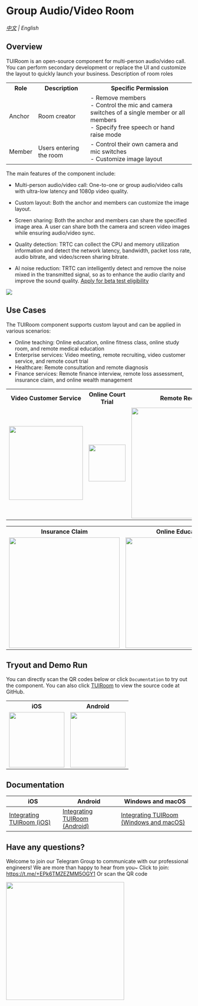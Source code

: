 # Group Audio/Video Room

_[中文](README.md) | English_

## Overview

TUIRoom is an open-source component for multi-person audio/video call. You can perform secondary development or replace the UI and customize the layout to quickly launch your business.
Description of room roles

<table>
<tr>
<th>Role</th><th>Description</th><th>Specific Permission</th>
</tr>
<tr>
<td>Anchor</td>

<td>Room creator</td>

<td>- Remove members<br/>- Control the mic and camera switches of a single member or all members<br/>- Specify free speech or hand raise mode</td>
</tr>
<td>Member</td>
<td>Users entering the room</td>
<td>- Control their own camera and mic switches<br/>- Customize image layout</td>

</tr>
</table>


The main features of the component include:

- Multi-person audio/video call: One-to-one or group audio/video calls with ultra-low latency and 1080p video quality.

- Custom layout: Both the anchor and members can customize the image layout.

- Screen sharing: Both the anchor and members can share the specified image area. A user can share both the camera and screen video images while ensuring audio/video sync.

- Quality detection: TRTC can collect the CPU and memory utilization information and detect the network latency, bandwidth, packet loss rate, audio bitrate, and video/screen sharing bitrate.

- AI noise reduction: TRTC can intelligently detect and remove the noise mixed in the transmitted signal, so as to enhance the audio clarity and improve the sound quality.
[Apply for beta test eligibility](https://cloud.tencent.com/apply/p/9q0qt0bg5l4)

<img src="https://qcloudimg.tencent-cloud.cn/raw/6548148ec6990bed6e7ffa8c421cca58.png">

## Use Cases

The TUIRoom component supports custom layout and can be applied in various scenarios:

- Online teaching: Online education, online fitness class, online study room, and remote medical education
- Enterprise services: Video meeting, remote recruiting, video customer service, and remote court trial
- Healthcare: Remote consultation and remote diagnosis
- Finance services: Remote finance interview, remote loss assessment, insurance claim, and online wealth management



<table>
<tr>
<th>Video Customer Service</th><th>Online Court Trial</th><th>Remote Recruiting</th><th >Remote Diagnosis</th>
</tr>
<tr>
<td><img style="width:200px;" src="https://imgcache.qq.com/operation/dianshi/other/kefu.76e05db571dbc496abe9f6b776c86c2824047cca.png" data-nonescope="true"></td>

<td><img style="width:100px;" src="https://imgcache.qq.com/operation/dianshi/other/tingsheng.dc3e4a14ce0b4135e44bca444d3b4b998b73ea94.webp" data-nonescope="true"></td>

<td><img style="width:300px;" src="https://imgcache.qq.com/operation/dianshi/other/zhaopin.9058bc65b94ea06b5d9b3926df836de5243c3988.png" data-nonescope="true"></td>

<td><img style="width:300px;" src="https://imgcache.qq.com/operation/dianshi/other/yiliao.72854345679a10152be490378b9dca4426bd454a.png" data-nonescope="true"></td>

</tr>
</table>


<table>
<tr>
<th>Insurance Claim</th><th>Online Education</th><th>Video Meeting</th><th >Remote Finance Interview</th>
</tr>
<tr>
<td><img style="width:300px;" src="https://imgcache.qq.com/operation/dianshi/other/baoxian.6e407da60713e0e6085bc45c740077918f63761c.png" data-nonescope="true"></td>

<td><img style="width:300px;" src="https://imgcache.qq.com/operation/dianshi/other/jiaoyu.c0baa1356cfe9397d7aad9647b5196d8fc57e937.png" data-nonescope="true"></td>

<td><img style="width:300px;" src="https://imgcache.qq.com/operation/dianshi/other/huiyi.49f80c476411e768dd0cdffd030519e3086bcf2e.png" data-nonescope="true"></td>

<td><img style="width:300px;" src="https://imgcache.qq.com/operation/dianshi/other/mianqian.2db594b6b392f61171e86d1168ca698ae73462bb.png" data-nonescope="true"></td>

</tr>
</table>

## Tryout and Demo Run

You can directly scan the QR codes below or click `Documentation` to try out the component. You can also click [TUIRoom](https://github.com/tencentyun/TUIRoom) to view the source code at GitHub.
<table>
<tr>
<th>iOS</th><th>Android</th>
</tr>
<tr>
<td><img style="width:150px;" src="https://imgcache.qq.com/operation/dianshi/other/androiderercrcode.b8a053599ac9f16ccb0ad3328f1f015054170efe.png" data-nonescope="true"></td>

<td><img style="width:150px;" src="https://imgcache.qq.com/operation/dianshi/other/crcode_android.fa3232dcf5c64a5184c5e9e0357674c6b3b601ac.png" data-nonescope="true"></td>
</table>

## Documentation

| iOS                                                          | Android                                                      | Windows and macOS |
| ------------------------------------------------------------ | ------------------------------------------------------------ | ----------- |
| [Integrating TUIRoom (iOS)](https://www.tencentcloud.com/document/product/647/37284) | [Integrating TUIRoom (Android)](https://www.tencentcloud.com/document/product/647/37283) | [Integrating TUIRoom (Windows and macOS)](https://www.tencentcloud.com/document/product/647/44071) |


## Have any questions?
Welcome to join our Telegram Group to communicate with our professional engineers! We are more than happy to hear from you~
Click to join: https://t.me/+EPk6TMZEZMM5OGY1
Or scan the QR code

<img src="https://qcloudimg.tencent-cloud.cn/raw/9c67ed5746575e256b81ce5a60216c5a.jpg" width="320"/>

    